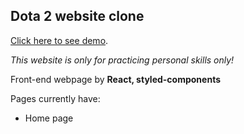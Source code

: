 ## Dota 2 website clone
[Click here to see demo](https://dota-2-clone.netlify.app/).

*This website is only for practicing personal skills only!*

Front-end webpage by **React, styled-components**

Pages currently have:
- Home page
